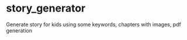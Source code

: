 # story_generator
Generate story for kids using some keywords, chapters with images, pdf generation
